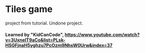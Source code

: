 # Tiles game

project from tutorial. 
Undone project.

#### Learned by "KidCanCode", https://www.youtube.com/watch?v=3UxnelT9aCo&list=PLsk-HSGFjnaH5yghzu7PcOzm9NhsW0Urw&index=37
